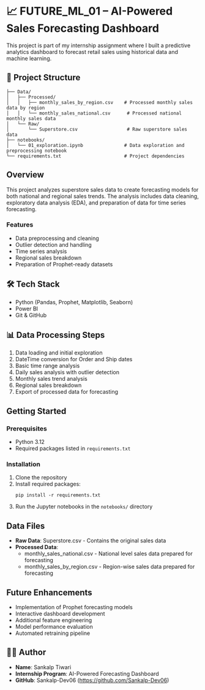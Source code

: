 # 📈 FUTURE_ML_01 – AI-Powered Sales Forecasting Dashboard

This project is part of my internship assignment where I built a predictive analytics dashboard to forecast retail sales using historical data and machine learning.

## 📂 Project Structure

```
├── Data/
│   ├── Processed/
│   │   ├── monthly_sales_by_region.csv    # Processed monthly sales data by region
│   │   └── monthly_sales_national.csv      # Processed national monthly sales data
│   └── Raw/
│       └── Superstore.csv                  # Raw superstore sales data
├── notebooks/
│   └── 01_exploration.ipynb               # Data exploration and preprocessing notebook
└── requirements.txt                       # Project dependencies
```

## Overview

This project analyzes superstore sales data to create forecasting models for both national and regional sales trends. The analysis includes data cleaning, exploratory data analysis (EDA), and preparation of data for time series forecasting.

### Features

- Data preprocessing and cleaning
- Outlier detection and handling
- Time series analysis
- Regional sales breakdown
- Preparation of Prophet-ready datasets

## 🛠️ Tech Stack

- Python (Pandas, Prophet, Matplotlib, Seaborn)
- Power BI
- Git & GitHub


## 📊 Data Processing Steps

1. Data loading and initial exploration
2. DateTime conversion for Order and Ship dates
3. Basic time range analysis
4. Daily sales analysis with outlier detection
5. Monthly sales trend analysis
6. Regional sales breakdown
7. Export of processed data for forecasting

## Getting Started

### Prerequisites

- Python 3.12
- Required packages listed in `requirements.txt`

### Installation

1. Clone the repository
2. Install required packages:
   ```
   pip install -r requirements.txt
   ```
3. Run the Jupyter notebooks in the `notebooks/` directory

## Data Files

- **Raw Data**: Superstore.csv - Contains the original sales data
- **Processed Data**: 
  - monthly_sales_national.csv - National level sales data prepared for forecasting
  - monthly_sales_by_region.csv - Region-wise sales data prepared for forecasting

## Future Enhancements

- Implementation of Prophet forecasting models
- Interactive dashboard development
- Additional feature engineering
- Model performance evaluation
- Automated retraining pipeline

## 🙋‍♂️ Author

- **Name**: Sankalp Tiwari
- **Internship Program**: AI-Powered Forecasting Dashboard
- **GitHub**: Sankalp-Dev06 (https://github.com/Sankalp-Dev06)

